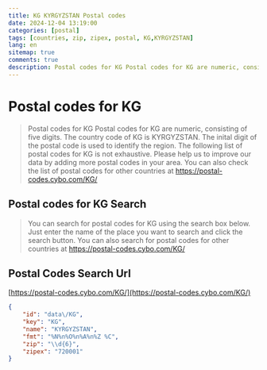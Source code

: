 ```yaml
---
title: KG KYRGYZSTAN Postal codes 
date: 2024-12-04 13:19:00
categories: [postal]
tags: [countries, zip, zipex, postal, KG,KYRGYZSTAN]
lang: en
sitemap: true
comments: true
description: Postal codes for KG Postal codes for KG are numeric, consisting of five digits. The country code of KG is KYRGYZSTAN. The inital digit of the postal code is used to identify the region. The following list of postal codes for KG is not exhaustive. Please help us to improve our data by adding more postal codes in your area. You can also check the list of postal codes for other countries at https://postal-codes.cybo.com/KG/
---
```


# Postal codes for KG
> Postal codes for KG Postal codes for KG are numeric, consisting of five digits. The country code of KG is KYRGYZSTAN. The inital digit of the postal code is used to identify the region. The following list of postal codes for KG is not exhaustive. Please help us to improve our data by adding more postal codes in your area. You can also check the list of postal codes for other countries at https://postal-codes.cybo.com/KG/

## Postal codes for KG Search 
> You can search for postal codes for KG using the search box below. Just enter the name of the place you want to search and click the search button. You can also search for postal codes for other countries at https://postal-codes.cybo.com/KG/

## Postal Codes Search Url

[https://postal-codes.cybo.com/KG/](https://postal-codes.cybo.com/KG/)
```json
{
    "id": "data\/KG",
    "key": "KG",
    "name": "KYRGYZSTAN",
    "fmt": "%N%n%O%n%A%n%Z %C",
    "zip": "\\d{6}",
    "zipex": "720001"
}
```
